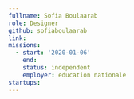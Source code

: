 ```yaml
---
fullname: Sofia Boulaarab
role: Designer
github: sofiaboulaarab 
link:
missions: 
  - start: '2020-01-06' 
    end:
    status: independent
    employer: education nationale
startups: 
---
```


